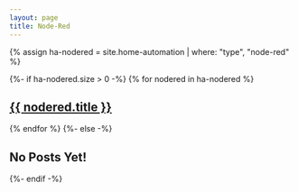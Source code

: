 ```yaml
---
layout: page
title: Node-Red
---
```

{% assign ha-nodered = site.home-automation | where: "type", "node-red" %}

{%- if ha-nodered.size > 0 -%}
{% for nodered in ha-nodered %}
<div class="home-automation"><h2><a href="{{ nodered.url }}">{{ nodered.title }}</a></h2></div>
{% endfor %}
{%- else -%}
<div class="home-automation"><h2>No Posts Yet!</h2></div>
{%- endif -%}